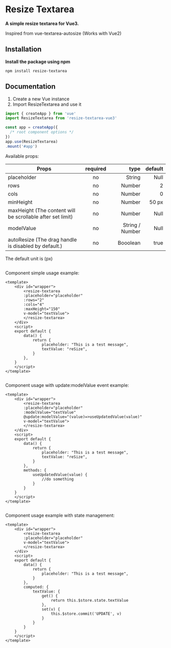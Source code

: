 # Resize Textarea

**A simple resize textarea for Vue3.**

Inspired from vue-textarea-autosize (Works with Vue2)

## Installation

**Install the package using npm**

`npm install resize-textarea`

## Documentation

1. Create a new Vue instance
2. Import ResizeTextarea and use it

```js
import { createApp } from 'vue'
import ResizeTextarea from 'resize-textarea-vue3'

const app = createApp({
  /* root component options */
})
app.use(ResizeTextarea)
.mount('#app')

```
Available props:

| Props         | required      | type    | default |
| ------------- |:-------------:| -------:| -------:|
| placeholder   | no            | String  | Null    |
| rows          | no            | Number  | 2       |
| cols          | no            | Number  | 0       |
| minHeight     | no            | Number  | 50   px   |
| maxHeight (The content will be scrollable after set limit)     | no            | Number  | Null    |
| modelValue    | no            | String / Number  | Null    |
| autoResize  (The drag handle is disabled by default.)  | no            | Booolean| true    |

The default unit is (px)
```

```
Component simple usage example: 

```vue
<template>
    <div id="wrapper">
        <resize-textarea
        :placeholder="placeholder"
        :rows="2"
        :cols="4"
        :maxHeight="150"
        v-model="textValue">
        </resize-textarea>
    </div>
    <script>
    export default {
        data() {
            return {
                placeholder: "This is a test message",
                textValue: "reSize",
            }
        },
    }
    </script>
</template>
```

```

```
Component usage with update:modelValue event example:

```vue
<template>
    <div id="wrapper">
        <resize-textarea
        :placeholder="placeholder"
        :modelValue="textValue"
        @update:modelValue="(value)=>useUpdatedValue(value)"
        v-model="textValue">
        </resize-textarea>
    </div>
    <script>
    export default {
        data() {
            return {
                placeholder: "This is a test message",
                textValue: "reSize",
            }
        },
        methods: {
            useUpdatedValue(value) {
                //do something 
            }
        }
    }
    </script>
</template>
```
```

```
Component usage example with state management:

```vue
<template>
    <div id="wrapper">
        <resize-textarea
        :placeholder="placeholder"
        v-model="textValue">
        </resize-textarea>
    </div>
    <script>
    export default {
        data() {
            return {
                placeholder: "This is a test message",
            }
        },
        computed: {
            textValue: {
                get() {
                    return this.$store.state.textValue
                },
                set(v) {
                    this.$store.commit('UPDATE', v)
                }
            }
        }
    }
    </script>
</template>
```
